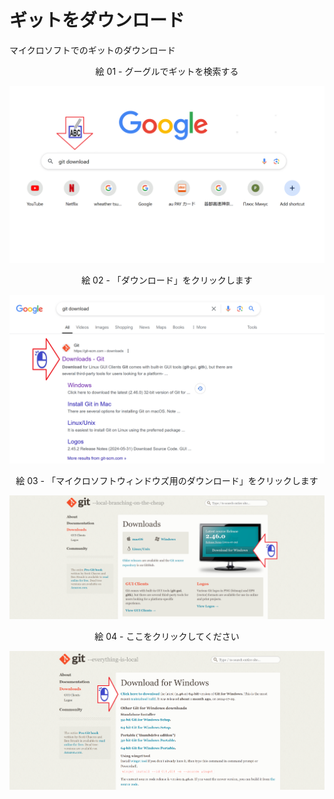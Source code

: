 # ギットをダウンロード
マイクロソフトでのギットのダウンロード

<div align="center">
絵 01 - グーグルでギットを検索する
</div>

![](Imagens/Windows-Git-Download-Img01.png)

<div align="center">
絵 02 - 「ダウンロード」をクリックします
</div>

![](Imagens/Windows-Git-Download-Img02.png)

<div align="center">
絵 03 - 「マイクロソフトウィンドウズ用のダウンロード」をクリックします
</div>

![](Imagens/Windows-Git-Download-Img03.png)

<div align="center">
絵 04 - ここをクリックしてください
</div>

![](Imagens/Windows-Git-Download-Img04.png)
